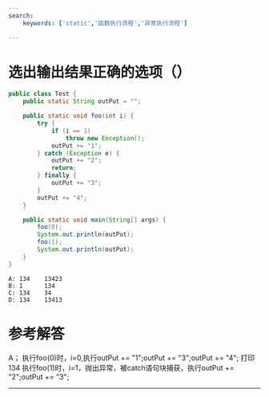 ```yaml
---
search:
    keywords: ['static','函数执行流程','异常执行流程']

---
```



# 选出输出结果正确的选项（）

```java
public class Test {
    public static String outPut = "";

    public static void foo(int i) {
        try {
            if (i == 1)
                throw new Exception();
            outPut += "1";
        } catch (Exception e) {
            outPut += "2";
            return;
        } finally {
            outPut += "3";
        }
        outPut += "4";
    }

    public static void main(String[] args) {
        foo(0);
        System.out.println(outPut);
        foo(1);
        System.out.println(outPut);
    }
}

```

```
A: 134    13423  
B: 1      134  
C: 134    34  
D: 134    13413
```

# 参考解答

A；
执行foo(0)时，i=0,执行outPut += "1";outPut += "3";outPut += "4";
打印 134 执行foo(1)时，i=1，抛出异常，被catch语句块捕获，执行outPut += "2";outPut += "3";


---



